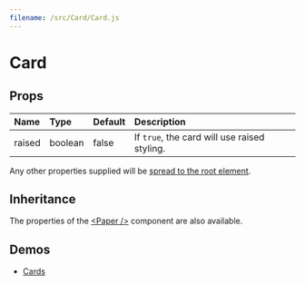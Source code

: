 ```yaml
---
filename: /src/Card/Card.js
---
```


<!--- This documentation is automatically generated, do not try to edit it. -->

# Card



## Props

| Name | Type | Default | Description |
|:-----|:-----|:--------|:------------|
| raised | boolean | false | If `true`, the card will use raised styling. |

Any other properties supplied will be [spread to the root element](/customization/api#spread).

## Inheritance

The properties of the [&lt;Paper /&gt;](/api/paper) component are also available.

## Demos

- [Cards](/demos/cards)

